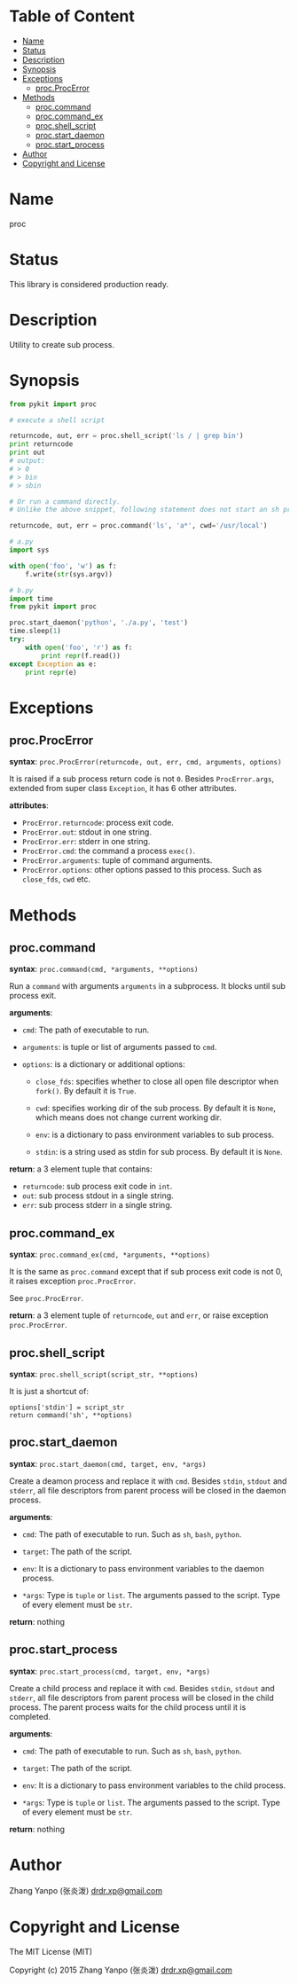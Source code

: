 <!-- START doctoc generated TOC please keep comment here to allow auto update -->
<!-- DON'T EDIT THIS SECTION, INSTEAD RE-RUN doctoc TO UPDATE -->
#   Table of Content

- [Name](#name)
- [Status](#status)
- [Description](#description)
- [Synopsis](#synopsis)
- [Exceptions](#exceptions)
  - [proc.ProcError](#procprocerror)
- [Methods](#methods)
  - [proc.command](#proccommand)
  - [proc.command_ex](#proccommand_ex)
  - [proc.shell_script](#procshell_script)
  - [proc.start_daemon](#procstart_daemon)
  - [proc.start_process](#procstart_process)
- [Author](#author)
- [Copyright and License](#copyright-and-license)

<!-- END doctoc generated TOC please keep comment here to allow auto update -->


#   Name

proc

#   Status

This library is considered production ready.

#   Description

Utility to create sub process.

#   Synopsis

```python
from pykit import proc

# execute a shell script

returncode, out, err = proc.shell_script('ls / | grep bin')
print returncode
print out
# output:
# > 0
# > bin
# > sbin

# Or run a command directly.
# Unlike the above snippet, following statement does not start an sh process.

returncode, out, err = proc.command('ls', 'a*', cwd='/usr/local')
```

```python
# a.py
import sys

with open('foo', 'w') as f:
    f.write(str(sys.argv))

# b.py
import time
from pykit import proc

proc.start_daemon('python', './a.py', 'test')
time.sleep(1)
try:
    with open('foo', 'r') as f:
        print repr(f.read())
except Exception as e:
    print repr(e)
```

#   Exceptions

##  proc.ProcError

**syntax**:
`proc.ProcError(returncode, out, err, cmd, arguments, options)`

It is raised if a sub process return code is not `0`.
Besides `ProcError.args`, extended from super class `Exception`, it has 6
other attributes.

**attributes**:

-   `ProcError.returncode`:   process exit code.
-   `ProcError.out`:          stdout in one string.
-   `ProcError.err`:          stderr in one string.
-   `ProcError.cmd`:          the command a process `exec()`.
-   `ProcError.arguments`:    tuple of command arguments.
-   `ProcError.options`:      other options passed to this process. Such as `close_fds`, `cwd` etc.

#   Methods

##  proc.command

**syntax**:
`proc.command(cmd, *arguments, **options)`

Run a `command` with arguments `arguments` in a subprocess.
It blocks until sub process exit.

**arguments**:

-   `cmd`:
    The path of executable to run.

-   `arguments`:
    is tuple or list of arguments passed to `cmd`.

-   `options`:
    is a dictionary or additional options:

    -   `close_fds`: specifies whether to close all open file descriptor when
        `fork()`. By default it is `True`.

    -   `cwd`:  specifies working dir of the sub process. By default it is
        `None`, which means does not change current working dir.

    -   `env`:  is a dictionary to pass environment variables to sub process.

    -   `stdin`: is a string used as stdin for sub process. By default it is
        `None`.

**return**:
a 3 element tuple that contains:

-   `returncode`:   sub process exit code in `int`.
-   `out`:  sub process stdout in a single string.
-   `err`:  sub process stderr in a single string.

##  proc.command_ex

**syntax**:
`proc.command_ex(cmd, *arguments, **options)`

It is the same as `proc.command` except that if sub process exit code is not
0, it raises exception `proc.ProcError`.

See `proc.ProcError`.

**return**:
a 3 element tuple of `returncode`, `out` and `err`, or raise exception
`proc.ProcError`.

##  proc.shell_script

**syntax**:
`proc.shell_script(script_str, **options)`

It is just a shortcut of:
```
options['stdin'] = script_str
return command('sh', **options)
```

##  proc.start_daemon

**syntax**:
`proc.start_daemon(cmd, target, env, *args)`

Create a deamon process and replace it with `cmd`.
Besides `stdin`, `stdout` and `stderr`, all file
descriptors from parent process will be closed in
the daemon process.

**arguments**:

-   `cmd`:
    The path of executable to run.
    Such as `sh`, `bash`, `python`.

-   `target`:
    The path of the script.

-   `env`:
    It is a dictionary to pass environment variables
    to the daemon process.

-   `*args`:
    Type is `tuple` or `list`.
    The arguments passed to the script.
    Type of every element must be `str`.

**return**:
nothing

##  proc.start_process

**syntax**:
`proc.start_process(cmd, target, env, *args)`

Create a child process and replace it with `cmd`.
Besides `stdin`, `stdout` and `stderr`, all file
descriptors from parent process will be closed in
the child process. The parent process waits for
the child process until it is completed.

**arguments**:

-   `cmd`:
    The path of executable to run.
    Such as `sh`, `bash`, `python`.

-   `target`:
    The path of the script.

-   `env`:
    It is a dictionary to pass environment variables
    to the child process.

-   `*args`:
    Type is `tuple` or `list`.
    The arguments passed to the script.
    Type of every element must be `str`.

**return**:
nothing

#   Author

Zhang Yanpo (张炎泼) <drdr.xp@gmail.com>

#   Copyright and License

The MIT License (MIT)

Copyright (c) 2015 Zhang Yanpo (张炎泼) <drdr.xp@gmail.com>
